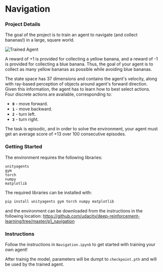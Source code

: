 [//]: # (Image References)

[image1]: https://user-images.githubusercontent.com/10624937/42135619-d90f2f28-7d12-11e8-8823-82b970a54d7e.gif "Trained Agent"

# Navigation

### Project Details

The goal of the project is to train an agent to navigate (and collect bananas!) in a large, square world.  

![Trained Agent][image1]

A reward of +1 is provided for collecting a yellow banana, and a reward of -1 is provided for collecting a blue banana.  Thus, the goal of your agent is to collect as many yellow bananas as possible while avoiding blue bananas.  

The state space has 37 dimensions and contains the agent's velocity, along with ray-based perception of objects around agent's forward direction.  Given this information, the agent has to learn how to best select actions.  Four discrete actions are available, corresponding to:
- **`0`** - move forward.
- **`1`** - move backward.
- **`2`** - turn left.
- **`3`** - turn right.

The task is episodic, and in order to solve the environment, your agent must get an average score of +13 over 100 consecutive episodes.


### Getting Started
 
The environment requires the following libraries:

```
unityagents
gym
torch
numpy
matplotlib
```

The required libraries can be installed with:

```bash
pip install unityagents gym torch numpy matplotlib
```

and the environment can be downloaded from the instructions in the following location:
https://github.com/udacity/deep-reinforcement-learning/tree/master/p1_navigation


### Instructions

Follow the instructions in `Navigation.ipynb` to get started with training your own agent! 

After trainig the model, parameters will be dumpt to `checkpoint.pth` and will be used by the trained agent.
